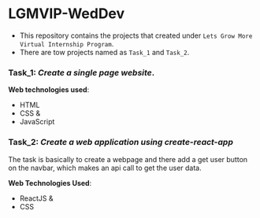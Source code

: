 # LGMVIP-WedDev
* This repository contains the projects that created under `Lets Grow More Virtual Internship Program`.
* There are tow projects named as `Task_1` and `Task_2`.

### Task_1: __*Create a single page website*__.

**Web technologies used**:
* HTML
* CSS &
* JavaScript

### Task_2: __*Create a web application using create-react-app*__

The task is basically to create a webpage and there add a get user button on the navbar, which makes an api call to get the user data.

**Web Technologies Used**:
* ReactJS &
* CSS

